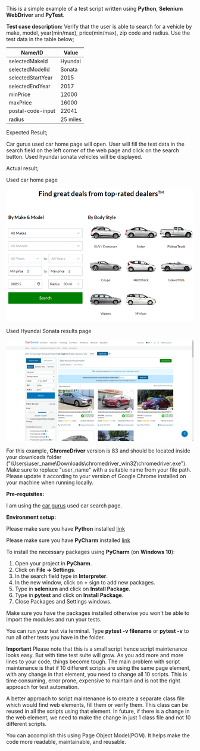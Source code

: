 This is a simple example of a test script written using **Python**, **Selenium WebDriver** and **PyTest**. 

**Test case description:**
Verify that the user is able to search for a vehicle by make, model, year(min/max), price(min/max), zip code and radius.
Use the test data in the table below;

| Name/ID | Value |
| ----------- | ----------- |
| selectedMakeId | Hyundai |
| selectedModelId | Sonata |
| selectedStartYear  | 2015 |
| selectedEndYear  | 2017 |
| minPrice | 12000 |
| maxPrice | 16000 |
| postal-code-input | 22041 |
| radius | 25 miles |

Expected Result;

Car gurus used car home page will open. User will fill the test data in the search field on the left corner of the web page and click on the search button. Used hyundai sonata vehicles will be displayed. 

Actual result;

Used car home page

![used car home page screenshot](screenshots/cargurus_used_cars_search.png)

Used Hyundai Sonata results page

![hyundai sonata 2015 - 2017 results screenshot](screenshots/used_hyundai_sonata_2015_2017.png)


For this example, **ChromeDriver** version is 83 and should be located inside your downloads folder ("\\Users\\user_name\\Downloads\\chromedriver_win32\\chromedriver.exe"). Make sure to replace "user_name" with a suitable name from your file path.
Please update it according to your version of Google Chrome installed on your machine when running locally.

**Pre-requisites:**

I am using the [car gurus](https://www.cargurus.com/Cars/forsale) used car search page. 

**Environment setup:**

Please make sure you have **Python** installed [link](https://www.python.org/downloads/)

Please make sure you have **PyCharm** installed [link](https://www.jetbrains.com/pycharm/download/)

To install the necessary packages using **PyCharm** (on **Windows 10**):

1. Open your project in **PyCharm**.
2. Click on **File -> Settings**.
3. In the search field type in **Interpreter**.
4. In the new window, click on **+** sign to add new packages.
5. Type in **selenium** and click on **Install Package**.
6. Type in **pytest** and click on **Install Package**.
7. Close Packages and Settings windows.

Make sure you have the packages installed otherwise you won't be able to import the modules and run your tests.

You can run your test via terminal. Type **pytest -v filename** or **pytest -v** to run all other tests you have in the folder.

**Important**
Please note that this is a small script hence script maintenance looks easy. But with time test suite will grow. As you add more and more lines to your code, things become tough. The main problem with script maintenance is that if 10 different scripts are using the same page element, with any change in that element, you need to change all 10 scripts. This is time consuming, error prone, expensive to maintain and is not the right approach for test automation.

A better approach to script maintenance is to create a separate class file which would find web elements, fill them or verify them. This class can be reused in all the scripts using that element. In future, if there is a change in the web element, we need to make the change in just 1 class file and not 10 different scripts.

You can accomplish this using Page Object Model(POM). It helps make the code more readable, maintainable, and reusable.
